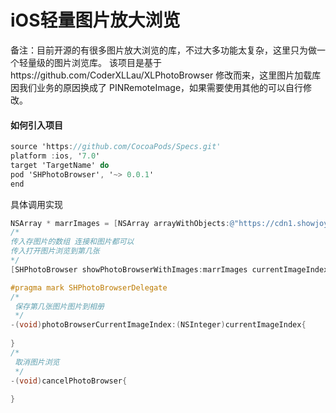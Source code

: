 # iOS轻量图片放大浏览
备注：目前开源的有很多图片放大浏览的库，不过大多功能太复杂，这里只为做一个轻量级的图片浏览库。 该项目是基于https://github.com/CoderXLLau/XLPhotoBrowser 修改而来，这里图片加载库因我们业务的原因换成了 PINRemoteImage，如果需要使用其他的可以自行修改。

#### 如何引入项目

```objective-c
source 'https://github.com/CocoaPods/Specs.git'
platform :ios, '7.0'
target 'TargetName' do
pod 'SHPhotoBrowser', '~> 0.0.1'
end
```

具体调用实现

```objective-c
NSArray * marrImages = [NSArray arrayWithObjects:@"https://cdn1.showjoy.com/images/be/be8852f9d3984865951a8206772ccbbd.jpg",@"https://cdn1.showjoy.com/images/6e/6e66ef820e36418c8b0b6863c8253a75.jpg",@"https://cdn1.showjoy.com/images/5b/5b63d7766cfa4cf1b9a2bc07c7c6a1c2.jpg",@"https://cdn1.showjoy.com/images/8f/8ff2116f1ad141bb96a78a0cb759301b.jpg",[UIImage imageNamed:@"photo1.jpg"], nil];
/*
传入存图片的数组 连接和图片都可以
传入打开图片浏览到第几张
*/
[SHPhotoBrowser showPhotoBrowserWithImages:marrImages currentImageIndex:2];

#pragma mark SHPhotoBrowserDelegate
/*
 保存第几张图片图片到相册
 */
-(void)photoBrowserCurrentImageIndex:(NSInteger)currentImageIndex{
    
}
/*
 取消图片浏览
 */
-(void)cancelPhotoBrowser{
    
}

```
